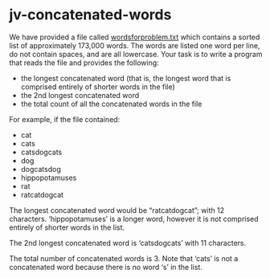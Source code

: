 # jv-concatenated-words

We have provided a file called [wordsforproblem.txt](https://mate-academy.github.io/jv-program-fulltime/test_assigment/words_problem/wordsforproblem.txt) 
which contains a sorted list of approximately 173,000 words. 
The words are listed one word per line, do not contain spaces, and are all lowercase. 
Your task is to write a program that reads the file and provides the following:

* the longest concatenated word (that is, the longest word that is comprised entirely of shorter words in the file)
* the 2nd longest concatenated word
* the total count of all the concatenated words in the file

For example, if the file contained:
* cat
* cats
* catsdogcats
* dog
* dogcatsdog
* hippopotamuses
* rat
* ratcatdogcat

The longest concatenated word would be “ratcatdogcat”; with 12 characters. ‘hippopotamuses’ is a longer word, 
however it is not comprised entirely of shorter words in the list.

The 2nd longest concatenated word is ‘catsdogcats’ with 11 characters.

The total number of concatenated words is 3. Note that ‘cats’ is not a concatenated word because there is no word ‘s’ in the list.




